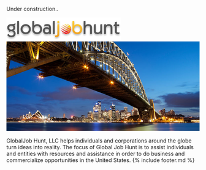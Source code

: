 Under construction..

![logo](images/logo.png)
![bridge](images/bridge.jpg)

GlobalJob Hunt, LLC helps individuals and corporations around the globe turn ideas into reality. The focus of Global Job Hunt is to assist individuals and entities with resources and assistance in order to do business  and commercialize opportunities in the United States.
{% include footer.md %}
